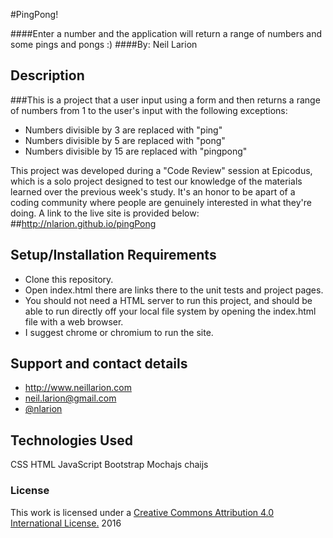 #PingPong!

####Enter a number and the application will return a range of numbers and some pings and pongs :)
####By: Neil Larion

## Description

###This is a project that a user input using a form and then returns a range of numbers from 1 to the user's input with the following exceptions:
* Numbers divisible by 3 are replaced with "ping"
* Numbers divisible by 5 are replaced with "pong"
* Numbers divisible by 15 are replaced with "pingpong"


This project was developed during a "Code Review" session at Epicodus, which is a solo project designed to test our knowledge of the materials learned over the previous week's study. It's an honor to be apart of a coding community where people are genuinely interested in what they're doing. A link to the live site is provided below:
##http://nlarion.github.io/pingPong

## Setup/Installation Requirements
- Clone this repository.
- Open index.html there are links there to the unit tests and project pages.
- You should not need a HTML server to run this project, and should be able to run directly off your local file system by opening the index.html file with a web browser.
- I suggest chrome or chromium to run the site.

## Support and contact details
* http://www.neillarion.com
* neil.larion@gmail.com
* [@nlarion](https://twitter.com/nlarion)

## Technologies Used
CSS
HTML
JavaScript
Bootstrap
Mochajs
chaijs

### License

This work is licensed under a [Creative Commons Attribution 4.0 International License.](http://creativecommons.org/licenses/by/4.0/) 2016
